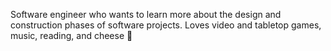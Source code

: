 Software engineer who wants to learn more about the design and construction phases of software projects. Loves video and tabletop games, music, reading, and cheese 🧀
